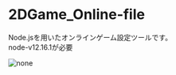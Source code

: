 # 2DGame_Online-file
Node.jsを用いたオンラインゲーム設定ツールです。  
node-v12.16.1が必要

![none](https://user-images.githubusercontent.com/88083230/157492459-f66d704e-2b55-4860-bf31-b8823c31104d.png)
